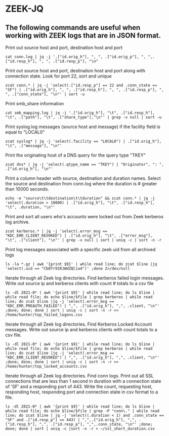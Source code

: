 # ZEEK-JQ
## The following commands are useful when working with ZEEK logs that are in JSON format.

Print out source host and port, destination host and port
<pre><code>cat conn.log | jq -j '.["id.orig_h"], ", ", .["id.orig_p"], ", ",.["id.resp_h"], ", ", .["id.resp_p"], "\n"</code></pre>

Print out source host and port, destination host and port along with connection state.  Look for port 22, sort and unique
<pre><code>zcat conn.* | jq -j 'select(.["id.resp_p"] == 22 and .conn_state == "SF") | .["id.orig_h"], ", ", .["id.resp_h"], ", ", .["id.resp_p"], ", ", .["conn_state"], "\n"' | sort -u</code></pre>

Print smb_share information
<pre><code>cat smb_mapping.log | jq -j '.["id.orig_h"], "\t", .["id.resp_h"], "\t", .["path"], "\t", .["share_type"],"\n"' | grep -v null | sort -u</code></pre>

Print syslog.log messages (source host and message) if the facility field is equal to "LOCAL0"
<pre><code>zcat syslog* | jq -j 'select(.facility == "LOCAL0") | .["id.orig_h"], "\t", .["message"], "\n"'</code></pre>

Print the originating host of a DNS query for the query type "TKEY"
<pre><code>zcat dns* | jq -j 'select(.qtype_name == "TKEY") | "Originator", ": ", .["id.orig_h"], "\n"'</code></pre>

Print a column header with source, destination and duration names.  Select the source and destination from conn.log where the duration is # greater than 10000 seconds.
<pre><code>echo -e "source\t\tdestination\t\tduration" && zcat conn.* | jq -j 'select(.duration > 10000) | .["id.orig_h"], "\t", .["id.resp_h"], "\t", .duration, "\n"'</code></pre>

Print and sort all users who's accounts were locked out from Zeek kerberos log archive.
<pre><code>zcat kerberos.* | jq -j 'select(.error_msg == "KDC_ERR_CLIENT_REVOKED") | .["id.orig_h"], "\t", .["error_msg"], "\t", .["client"], "\n"' | grep -v null | sort | uniq -c | sort -n -r</code></pre>

Print log messages associated with a specific zeek uid from all archived logs
<pre><code>ls -la *.gz | awk '{print $9}' | while read line; do zcat $line |jq 'select(.uid == "Cb0Tr91RJWdZQCia4")' ;done 2>/dev/null</code></pre>

Iterate through all Zeek log directories.  Find kerberos failed login messages.  Write out source ip and kerberos clients with count # totals to a csv file
<pre><code>ls -dl 2021-0* | awk '{print $9}' | while read line; do ls $line | while read file; do echo $line/$file | grep kerberos | while read line; do zcat $line |jq -j 'select(.error_msg == "KDC_ERR_PREAUTH_FAILED") | ",", .["id.orig_h"], ",", .client, "\n"' ;done; done; done | sort | uniq -c | sort -n -r >> /home/hunter/top_failed_logons.csv</code></pre>

Iterate through all Zeek log directories.  Find Kerberos Locked Account messages.  Write out source ip and kerberos clients with count totals to a csv file.
<pre><code>ls -dl 2021-0* | awk '{print $9}' | while read line; do ls $line | while read file; do echo $line/$file | grep kerberos | while read line; do zcat $line |jq -j 'select(.error_msg == "KDC_ERR_CLIENT_REVOKED") | ",", .["id.orig_h"], ",", .client, "\n"' ;done; done; done | sort | uniq -c | sort -n -r >> /home/hunter/top_locked_accounts.csv</code></pre>

Iterate through all Zeek log directories. Find conn logs. Print out all SSL connections that are less than 1 second in duration with a connection state of 'SF' and a responding port of 443. Write the count, requesting host, responding host, responding port and connection state in csv format to a file.
<pre><code>ls -dl 2021-0* | awk '{print $9}' | while read line; do ls $line | while read file; do echo $line/$file | grep -P "conn\." | while read line; do zcat $line | jq -j 'select((.duration < 1) and .conn_state == "SF" and .["id.resp_p"] == 443) | ",",.["id.orig_h"], ",", .["id.resp_h"], ",", .["id.resp_p"], ",",.conn_state, "\n"' ;done; done; done | sort | uniq -c |sort -n -r > ~/ssl_short_duration.csv</code></pre>
